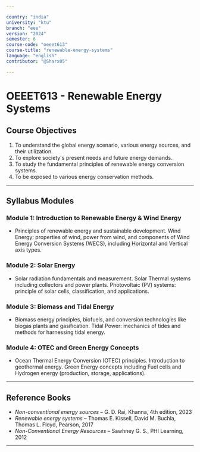 ```yaml
---

country: "india"
university: "ktu"
branch: "eee"
version: "2024"
semester: 6
course-code: "oeeet613"
course-title: "renewable-energy-systems"
language: "english"
contributor: "@Sharx05"

---
```


# OEEET613 - Renewable Energy Systems

## Course Objectives

1.  To understand the global energy scenario, various energy sources, and their utilization.
2.  To explore society's present needs and future energy demands.
3.  To study the fundamental principles of renewable energy conversion systems.
4.  To be exposed to various energy conservation methods.

---

## Syllabus Modules

### Module 1: Introduction to Renewable Energy & Wind Energy

-   Principles of renewable energy and sustainable development. Wind Energy: properties of wind, power from wind, and components of Wind Energy Conversion Systems (WECS), including Horizontal and Vertical axis types.

### Module 2: Solar Energy

-   Solar radiation fundamentals and measurement. Solar Thermal systems including collectors and power plants. Photovoltaic (PV) systems: principle of solar cells, classification, and applications.

### Module 3: Biomass and Tidal Energy

-   Biomass energy principles, biofuels, and conversion technologies like biogas plants and gasification. Tidal Power: mechanics of tides and methods for harnessing tidal energy.

### Module 4: OTEC and Green Energy Concepts

-   Ocean Thermal Energy Conversion (OTEC) principles. Introduction to geothermal energy. Green Energy concepts including Fuel cells and Hydrogen energy (production, storage, applications).

---

## Reference Books

-   *Non-conventional energy sources* – G. D. Rai, Khanna, 4th edition, 2023
-   *Renewable energy systems* – Thomas E. Kissell, David M. Buchla, Thomas L. Floyd, Pearson, 2017
-   *Non-Conventional Energy Resources* – Sawhney G. S., PHI Learning, 2012

---
